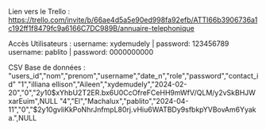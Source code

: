 Lien vers le Trello : https://trello.com/invite/b/66ae4d5a5e90ed998fa92efb/ATTI66b3906736a1c192ff1f8479fc9a6166C7DC989B/annuaire-telephonique

Accès Utilisateurs : username: xydemudely | password: 123456789
		                 username: pablito | password: 0000000000

CSV Base de données : 
"users_id","nom","prenom","username","date_n","role","password","contact_id"
"1","illiana ellison","Aileen","xydemudely","2024-02-20","0","$2y$10$xYhbU2T2ER.bx6U0CcOfreFCeHH9mWfV/QLM/y2vSkBHJWxarEuim",NULL
"4","El","Machalux","pablito","2024-04-11","0","$2y$10$gvliKkPoNhrJnfmpL80rj.vHiu6WATBDy9sfbkpYVBovAm6Yyaka.",NULL

